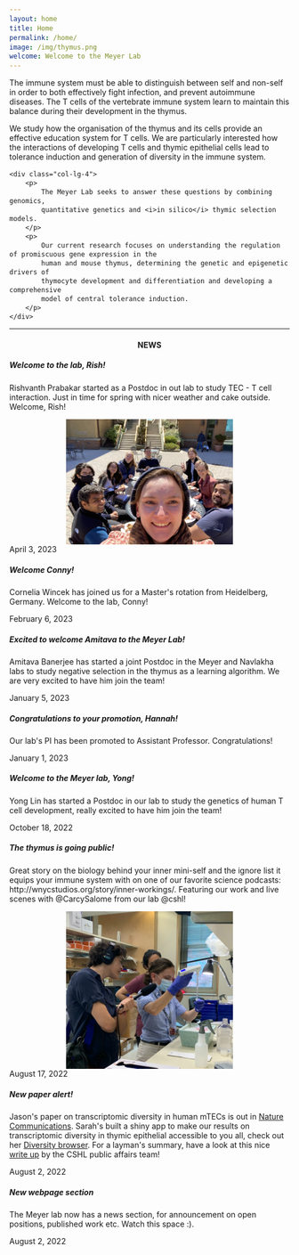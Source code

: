 ```yaml
---
layout: home
title: Home
permalink: /home/
image: /img/thymus.png
welcome: Welcome to the Meyer Lab
---
```


<div class="row">
    <div class="col-lg-2"></div>
    <div class="col-lg-4">
        <p>
            The immune system must be able to distinguish between self and non-self in order
            to both effectively fight infection, and prevent autoimmune diseases. The T cells
            of the vertebrate immune system learn to maintain this balance during their
            development in the thymus.
        </p>
        <p>
            We study how the organisation of the thymus and its cells provide an
            effective education system for T cells. We are particularly interested how the
            interactions of developing T cells and thymic epithelial cells lead to
            tolerance induction and generation of diversity in the immune system.
        </p>
    </div>

    <div class="col-lg-4">
        <p>
            The Meyer Lab seeks to answer these questions by combining genomics,
            quantitative genetics and <i>in silico</i> thymic selection models.
        </p>
        <p>
            Our current research focuses on understanding the regulation of promiscuous gene expression in the
            human and mouse thymus, determining the genetic and epigenetic drivers of
            thymocyte development and differentiation and developing a comprehensive
            model of central tolerance induction.
        </p>
    </div>
</div>

<div class="row">
    <div class="col-lg-2"></div>
    <div class="col-lg-8"> <hr></div>
</div>

<div class="row">
    <div class="col-lg-2"></div>
    <div class="col-lg-8">
        <center>
            <h4>NEWS</h4>
        </center>
    </div>
    <div class="col-lg-2"></div>
</div>

<div class="row">
    <div class="col-lg-2"></div>
    <div class="col-lg-8">
    <div class="card-scroll">
        <div class="card text-center">
            <div class="card-header"></div>
            <div class="card-body">
                <h5 class="card-title">Welcome to the lab, Rish!</h5>
                <p class="card-text"> Rishvanth Prabakar started as a Postdoc in
                out lab to study TEC - T cell interaction. Just in time for
                spring with nicer weather and cake outside. Welcome, Rish! </p>
                <img class="img-responsive" style="display:block; margin-left:
                auto; margin-right: auto;
                padding-right:15px;padding-left:15px;padding-top:0px;
                width:300px;height:auto;" src="/img/cake.jpg">
            </div>
            <div class="card-footer text-muted"> April 3, 2023</div>
        </div>
        <div class="card text-center">
            <div class="card-header"></div>
            <div class="card-body">
                <h5 class="card-title">Welcome Conny!</h5>
                <p class="card-text"> Cornelia Wincek has joined us for a Master's
                rotation from Heidelberg, Germany. Welcome to the lab, Conny! </p>
            </div>
            <div class="card-footer text-muted"> February 6, 2023</div>
        </div>
        <div class="card text-center">
            <div class="card-header"></div>
            <div class="card-body">
                <h5 class="card-title">Excited to welcome Amitava to the Meyer Lab!</h5>
                <p class="card-text"> Amitava Banerjee has started a joint
                Postdoc in the Meyer and Navlakha labs to study negative
                selection in the thymus as a learning algorithm. We are very
                excited to have him join the team! </p>
            </div>
            <div class="card-footer text-muted"> January 5, 2023</div>
        </div>
        <div class="card text-center">
            <div class="card-header"></div>
            <div class="card-body">
                <h5 class="card-title">Congratulations to your promotion, Hannah!</h5>
                <p class="card-text"> Our lab's PI has been promoted to
                Assistant Professor. Congratulations! </p>
            </div>
            <div class="card-footer text-muted"> January 1, 2023</div>
        </div>
        <div class="card text-center">
            <div class="card-header"></div>
            <div class="card-body">
                <h5 class="card-title">Welcome to the Meyer lab, Yong!</h5>
                <p class="card-text"> Yong Lin has started a Postdoc in our lab to study
                the genetics of human T cell development, really excited to have him
                join the team! </p>
            </div>
            <div class="card-footer text-muted"> October 18, 2022</div>
        </div>
        <div class="card text-center">
            <div class="card-header"></div>
            <div class="card-body">
                <h5 class="card-title">The thymus is going public!</h5>
                <p class="card-text">Great story on the biology
                behind your inner mini-self and the ignore list it equips your
                immune system with on one of our favorite science podcasts: http://wnycstudios.org/story/inner-workings/.
                Featuring our work and live scenes with @CarcySalome from our lab @cshl!
                </p>
                <img class="img-responsive" style="display:block; margin-left:
                auto; margin-right: auto;
                padding-right:15px;padding-left:15px;padding-top:0px;
                width:300px;height:auto;" src="/img/radiolab2.jpeg">
            </div>
            <div class="card-footer text-muted"> August 17, 2022</div>
        </div>
        <div class="card text-center">
            <div class="card-header"></div>
            <div class="card-body">
                <h5 class="card-title">New paper alert!</h5>
                <p class="card-text">Jason's paper on transcriptomic diversity
                in human mTECs is out in <a
                href="https://www.nature.com/articles/s41467-022-31750-1">Nature Communications</a>.
                Sarah's built a shiny app to make our results on transcriptomic
                diversity in thymic epithelial accessible to you all, check out
                her <a
                href="https://transcriptomediversity.cshl.edu/">Diversity
                browser</a>.
                For a layman's summary, have a look at this nice <a
                href="https://www.cshl.edu/how-the-thymus-trains-t-cells-to-fight-infections/">write up</a>
                by the CSHL public affairs team!</p>
            </div>
            <div class="card-footer text-muted"> August 2, 2022</div>
        </div>
        <div class="card text-center">
            <div class="card-header"></div>
            <div class="card-body">
                <h5 class="card-title">New webpage section</h5>
                <p class="card-text">The Meyer lab now has a news section, for
                announcement on open positions, published work etc. Watch this
                space :).</p>
            </div>
            <div class="card-footer text-muted"> August 2, 2022</div>
        </div>
    </div>
    </div>
    <div class="col-lg-2"></div>
</div>

